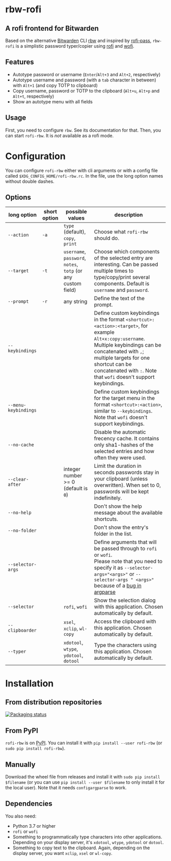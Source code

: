 # rbw-rofi
## A rofi frontend for Bitwarden

Based on the alternative [Bitwarden](https://bitwarden.com/) CLI [rbw](https://github.com/doy/rbw/) and inspired by [rofi-pass](https://github.com/carnager/rofi-pass), `rbw-rofi` is a simplistic password typer/copier using [rofi](https://github.com/davatorium/rofi) and [wofi](https://hg.sr.ht/~scoopta/wofi).

## Features
- Autotype password or username (`Enter`/`Alt+3` and `Alt+2`, respectively)
- Autotype username and password (with a `tab` character in between) with `Alt+1` (and copy TOTP to clipboard)
- Copy username, password or TOTP to the clipboard (`Alt+u`, `Alt+p` and `Alt+t`, respectively)
- Show an autotype menu with all fields

## Usage
First, you need to configure `rbw`. See its documentation for that.
Then, you can start `rofi-rbw`. It is *not* available as a rofi mode.

# Configuration
You can configure `rofi-rbw` either with cli arguments or with a config file called `$XDG_CONFIG_HOME/rofi-rbw.rc`. In the file, use the long option names without double dashes.

## Options

| long option          | short option | possible values                                               | description                                                                                                                                                                                                                                                                 |
|----------------------|--------------|---------------------------------------------------------------|-----------------------------------------------------------------------------------------------------------------------------------------------------------------------------------------------------------------------------------------------------------------------------|
| `--action`           | `-a`         | `type` (default), `copy`, `print`                             | Choose what `rofi-rbw` should do.                                                                                                                                                                                                                                           |
| `--target`           | `-t`         | `username`, `password`, `notes`, `totp` (or any custom field) | Choose which components of the selected entry are interesting. Can be passed multiple times to type/copy/print several components. Default is `username` and `password`.                                                                                                    |
| `--prompt`           | `-r`         | any string                                                    | Define the text of the prompt.                                                                                                                                                                                                                                              |
| `--keybindings`      |              |                                                               | Define custom keybindings in the format `<shortcut>:<action>:<target>`, for example `Alt+x:copy:username`. Multiple keybindings can be concatenated with `,`; multiple targets for one shortcut can be concatenated with `:`. Note that `wofi` doesn't support keybindings. |
| `--menu-keybindings` |              |                                                               | Define custom keybindings for the target menu in the format `<shortcut>:<action>`, similar to `--keybindings`. Note that `wofi` doesn't support keybindings.                                                                                                                |
| `--no-cache`         |              |                                                               | Disable the automatic frecency cache. It contains only sha1-hashes of the selected entries and how often they were used.                                                                                                                                                    |
| `--clear-after`      |              | integer number >= 0 (default is `0`)                          | Limit the duration in seconds passwords stay in your clipboard (unless overwritten). When set to 0, passwords will be kept indefinitely.                                                                                                                                    |
| `--no-help`          |              |                                                               | Don't show the help message about the available shortcuts.                                                                                                                                                                                                                  |
| `--no-folder`        |              |                                                               | Don't show the entry's folder in the list.                                                                                                                                                                                                                                  |
| `--selector-args`    |              |                                                               | Define arguments that will be passed through to `rofi` or `wofi`.<br/>Please note that you need to specify it as `--selector-args="<args>"` or `--selector-args " <args>"` because of a [bug in argparse](https://github.com/python/cpython/issues/53580)                   |
| `--selector`         |              | `rofi`, `wofi`                                                | Show the selection dialog with this application. Chosen automatically by default.                                                                                                                                                                                           |
| `--clipboarder`      |              | `xsel`, `xclip`, `wl-copy`                                    | Access the clipboard with this application. Chosen automatically by default.                                                                                                                                                                                                |
| `--typer`            |              | `xdotool`, `wtype`, `ydotool`, `dotool`                       | Type the characters using this application. Chosen automatically by default.                                                                                                                                                                                                |



# Installation

## From distribution repositories
[![Packaging status](https://repology.org/badge/vertical-allrepos/rofi-rbw.svg)](https://repology.org/project/rofi-rbw/versions)

## From PyPI
`rofi-rbw` is on [PyPI](https://pypi.org/project/rofi-rbw/). You can install it with `pip install --user rofi-rbw` (or `sudo pip install rofi-rbw`).

## Manually
Download the wheel file from releases and install it with  `sudo pip install $filename` (or you can use `pip install --user $filename` to only install it for the local user).
Note that it needs `configargparse` to work.

## Dependencies
You also need:
- Python 3.7 or higher
- `rofi` or `wofi`
- Something to programmatically type characters into other applications. Depending on your display server, it's `xdotool`, `wtype`, `ydotool` or `dotool`.
- Something to copy text to the clipboard. Again, depending on the display server, you want `xclip`, `xsel` or `wl-copy`.
